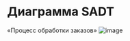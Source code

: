 # Диаграмма SADT
«Процесс обработки заказов»
![image](https://github.com/refflexer75/Diagram-SADT/assets/103984048/1443810a-ab2a-42d5-90d7-30d24bdcb2a3)

